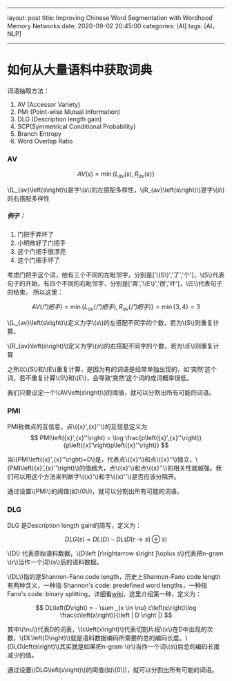 
---

layout: post
title:  Improving Chinese Word Segmentation with Wordhood Memory Networks
date:   2020-09-02 20:45:00
categories: [AI]
tags: [AI， NLP]

---

# 如何从大量语料中获取词典
词语抽取方法：
1. AV (Accessor Variety)
2. PMI (Point-wise Mutual Information)
3. DLG (Description length gain)
4. SCP(Symmetrical Conditional Probability)
5. Branch Entropy
6. Word Overlap Ratio

### AV

$$
AV\left(s\right) = \min\left \{ L_{av}\left(s\right),R_{av}\left(s\right)\right \}
$$

\\(L_{av}\left(s\right)\\)是字\\(s\\)的左搭配多样性，\\(R_{av}\left(s\right)\\)是字\\(s\\)的右搭配多样性

##### 例子：
1. 门把手弄坏了
2. 小明修好了门把手
3. 这个门把手很漂亮
4. 这个门把手坏了

考虑门把手这个词，他有三个不同的左毗邻字，分别是['\\(S\\)','了','个']，\\(S\\)代表句子的开始，有四个不同的右毗邻字，分别是['弄','\\(E\\)','很','坏']，\\(E\\)代表句子的结束。
所以这里：

$$
AV\left(门把手\right) = \min\left \{ L_{av}\left(门把手\right),R_{av}\left(门把手\right)\right \}=\min\left \{ 3,4\right \}=3
$$

\\(L_{av}\left(s\right)\\)定义为字\\(s\\)的左搭配不同字的个数，若为\\(S\\)则重复计算。

\\(R_{av}\left(s\right)\\)定义为字\\(s\\)的右搭配不同字的个数，若为\\(E\\)则重复计算

之所以\\(S\\)和\\(E\\)重复计算，是因为有的词语是经常单独出现的，如‘突然’这个词，若不重复计算\\(S\\)和\\(E\\)，会导致‘突然’这个词的成词概率很低。

我们只要设定一个\\(AV\left(s\right)\\)的阈值，就可以分割出所有可能的词语。


### PMI

PMI称做点的互信息，点\\({x}',{x}''\\)的互信息定义为
$$
PMI\left({x}',{x}''\right) = \log \frac{p\left({x}',{x}''\right)}{p\left({x}'\right)p\left({x}''\right)}
$$

当\\(PMI\left({x}',{x}''\right)=0\\)是，代表点\\({x}'\\)和点\\({x}''\\)独立，\\(PMI\left({x}',{x}''\right)\\)的值越大，点\\({x}'\\)和点\\({x}''\\)的相关性就越强。我们可以用这个方法来判断字\\({x}'\\)和字\\({x}''\\)是否应该分隔开。

通过设置\\(PMI\\)的阈值(如\\(0\\))，就可以分割出所有可能的词语。

### DLG
DLG 是Description length gain的简写，定义为：

$$
DLG\left(s\right) = DL\left(D\right)-DL\left(D\left [r\rightarrow s\right ]\oplus s\right)
$$

\\(D\\) 代表原始语料数据，\\(D\left [r\rightarrow s\right ]\oplus s\\)代表把n-gram \\(r\\)当作一个词\\(s\\)后的语料数据。

\\(DL\\)指的是Shannon-Fano code length，历史上Shannon-Fano code length有两种含义，一种指 Shannon's code: predefined word lengths，一种指Fano's code: binary splitting，详细看[wiki](https://en.wikipedia.org/wiki/Shannon%25E2%2580%2593Fano_coding)，这里介绍第一种，定义为：

$$
DL\left(D\right) = - \sum _{x \in \nu} c\left(x\right)\log \frac{c\left(x\right)}{\left | D \right |}
$$

其中\\(\nu\\)代表D的词表，\\(c\left(x\right)\\)代表切割片段\\(x\\)在D中出现的次数，\\(DL\left(D\right)\\)就是语料数据编码所需要的总的编码长度。\\(DLG\left(s\right)\\)其实就是如果把n-gram \\(r\\)当作一个词\\(s\\)后总的编码长度减少的值。

通过设置\\(DLG\left(s\right)\\)的阈值(如\\(0\\))，就可以分割出所有可能的词语。